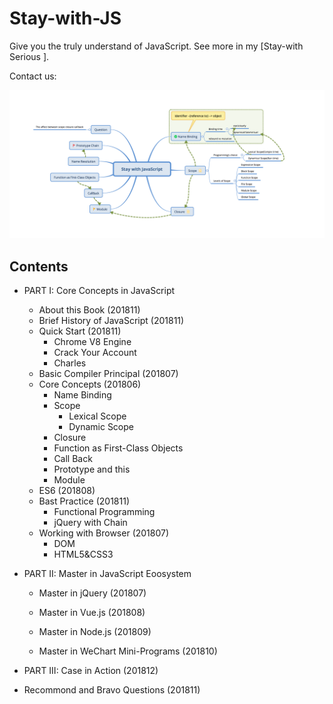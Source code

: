 # Stay-with-JS
Give you the truly understand of JavaScript. See more in my [Stay-with Serious ].

Contact us:

![image-20180620220157879](assets/image-20180620220157879.png)

## Contents

- PART I: Core Concepts in JavaScript 
  - About this Book (201811)  
  - Brief History of JavaScript (201811)  
  - Quick Start (201811)  
    - Chrome V8 Engine 
    - Crack Your Account 
    - Charles 
  - Basic Compiler Principal (201807) 
  - Core Concepts (201806) 
    - Name Binding 
    - Scope 
      - Lexical Scope 
      - Dynamic Scope 
    - Closure 
    - Function as First-Class Objects 
    - Call Back 
    - Prototype and this 
    - Module 
  - ES6 (201808) 
  - Bast Practice (201811)  
    - Functional Programming 
    - jQuery with Chain 
  - Working with Browser (201807) 
    - DOM 
    - HTML5&CSS3 
- PART II: Master in JavaScript Eoosystem 

  - Master in jQuery (201807)  

  - Master in Vue.js (201808)  
  - Master in Node.js (201809)  
  - Master in WeChart Mini-Programs (201810)  
- PART III: Case in Action (201812)  
- Recommond and Bravo Questions (201811)  